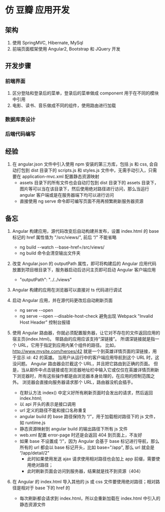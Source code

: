 # 仿 豆瓣 应用开发

## 架构

1. 使用 SpringMVC, Hibernate, MySql
2. 前端页面框架使用 Angular2, Bootstrap 和 JQuery 开发

## 开发步骤

### 前端界面

1. 区分登陆和登录后的菜单，登录后的菜单做成 component 用于在不同的模块中引用
2. 电影、读书、音乐做成不同的组件，使用路由进行加载

### 数据库表设计

### 后端代码编写

## 经验

1. 在 angular.json 文件中引入使用 npm 安装的第三方库，包括 js 和 css, 会自动打包到 dist 目录下的 scripts.js 和 styles.js 文件中，无需手动引入，只需要在 application-mvc.xml 配置静态资源映射
    - assets 目录下的所有文件也会自动打包到 dist 目录下的 assets 目录下，图片等可以当在该目录下，然后使用绝对路径进行访问，那么当运行 angular 客户端或是在服务器端下均可以进行访问
    - 直接使用 ng serve 命令即可编写页面不用再频繁刷新服务器资源

## 备忘

1. Angular 构建应用，源代码改变后自动构建并发布，设置 index.html 的 base 标记的 href 属性值为 "/src/views/", 前后 “/” 不能省略
    - ng build --watch --base-href=/src/views/
    - ng build 命令会清空输出文件夹
2. 改变 Angular.json 的 outputPath 属性，即可将构建后的 Angular 应用代码放置到项目根目录下，服务器启动后访问主页即可启动 Angular 客户端应用
    - "outputPath": "../../views"
3. Angular 构建的应用在浏览器可以直接对 ts 代码进行调试
4. 启动 Angular 应用，并在源代码更改后自动刷新页面
    - ng serve --open
    - ng serve --open --disable-host-check 避免出现 Webpack "Invalid Host Header" 控制台报错
5. 使用 Angular 路由器，你就必须配置服务器，让它对不存在的文件返回应用的宿主页(index.html)。
   带路由的应用应该支持“深链接”。 所谓深链接就是指一个 URL，它用于指定到应用内某个组件的路径。 比如，http://www.mysite.com/heroes/42 就是一个到英雄详情页面的深链接，用于显示 id: 42 的英雄。
   当用户从运行中的客户端应用导航到这个 URL 时，这没问题。 Angular 路由器会拦截这个 URL，并且把它路由到正确的页面。
   但是，当从邮件中点击链接或在浏览器地址栏中输入它或仅仅在英雄详情页刷新下浏览器时，所有这些操作都是由浏览器本身处理的，在应用的控制范围之外。 浏览器会直接向服务器请求那个 URL，路由器没机会插手。
    - 在默认方法 index() 中定义好所有刷新页面时会发出的请求，然后返回 index.html;
    - 以 api 开头的表示是接口调用
    - url 定义的路径不能和接口名称重复
    - angular build 的 base 路径保持为 “/”，用于加载相对路径下的 js 文件，如 runtime.js
    - 静态资源映射到 angular build 的输出路径下所有 js 文件
    - web.xml 配置 error-page 时还是会返回 404 到页面上，不友好
    - 如果 base 不设置成 “/”，因为 Angular 会基于 base 标记进行导航，那么所有的 url 都会以 base 标记开头，比如 base="/app", 那么 url 就会是 “/app/detail/2" 
        - 此时如果使用发送 ajax 请求使用相对路径也会加上 app 前缀，需要使用绝对路径；
        - 此时刷新页面会访问到服务器，结果就是找不到资源（404）
    
6. 在 Angular 的 index.html 导入其他的 js 或 css 文件要使用绝对路径；相对路径是相对于 base 下的 href 的
    - 每次刷新都会请求到 index.html，所以会重新加载在 index.html 中引入的静态资源文件
